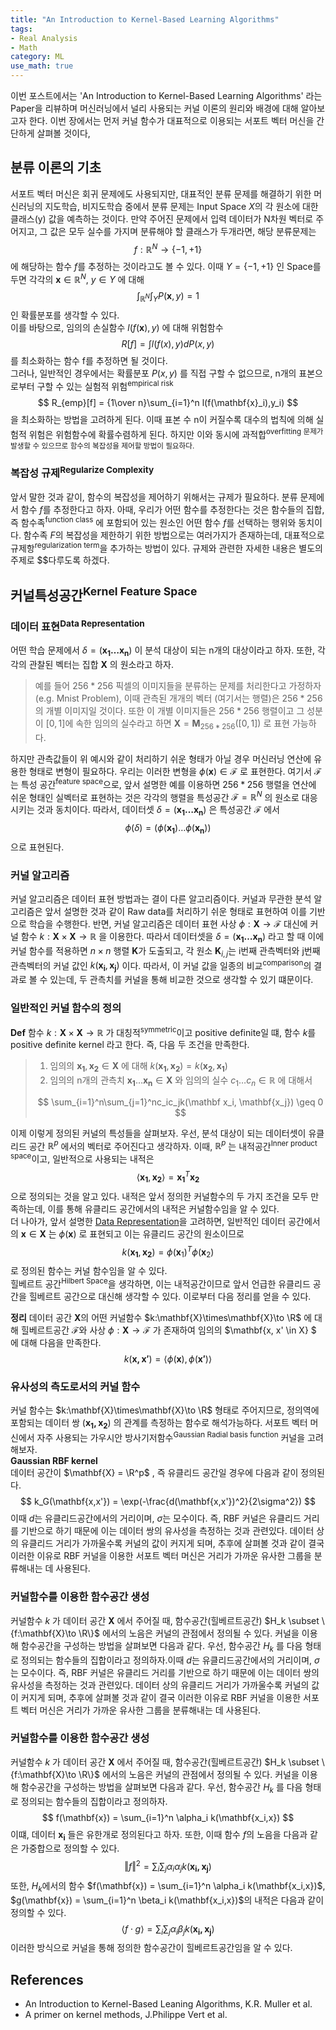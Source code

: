 ```yaml
---
title: "An Introduction to Kernel-Based Learning Algorithms"
tags:
- Real Analysis
- Math
category: ML
use_math: true
---
```


이번 포스트에서는 'An Introduction to Kernel-Based Learning Algorithms' 라는 Paper을 리뷰하며 머신러닝에서 널리 사용되는 커널 이론의 원리와 배경에 대해 알아보고자 한다. 이번 장에서는 먼저 커널 함수가 대표적으로 이용되는 서포트 벡터 머신을 간단하게 살펴볼 것이다,

## 분류 이론의 기초
서포트 벡터 머신은 회귀 문제에도 사용되지만, 대표적인 분류 문제를 해결하기 위한 머신러닝의 지도학습, 비지도학습 중에서 분류 문제는 Input Space $X$의 각 원소에 대한 클래스(y) 값을 예측하는 것이다. 만약 주어진 문제에서 입력 데이터가 N차원 벡터로 주어지고, 그 값은 모두 실수를 가지며 분류해야 할 클래스가 두개라면, 해당 분류문제는 $$f:\mathbb{R}^N \to \{-1,+1\}$$
에 해당하는 함수 $f$를 추정하는 것이라고도 볼 수 있다.
이때 $Y=\{-1,+1\}$ 인 Space를 두면 각각의 $\mathbf{x} \in \mathbb{R}^N$, $y \in Y$ 에 대해
$$
\int_{\mathbb{R}^N}\int_Y P(\mathbf{x},y) = 1
$$
인 확률분포를 생각할 수 있다.<br>
이를 바탕으로, 임의의 손실함수 $l(f(\mathbf{x}),y)$ 에 대해 위험함수 
$$
R[f] = \int l(f(x),y)dP(x,y)
$$
를 최소화하는 함수 f를 추정하면 될 것이다.   
그러나, 일반적인 경우에서는 확률분포 $P(x,y)$ 를 직접 구할 수 없으므로, n개의 표본으로부터 구할 수 있는 실험적 위험<sup>empirical risk</sup> 
$$
R_{emp}[f] = {1\over n}\sum_{i=1}^n l(f(\mathbf{x}_i),y_i)
$$
을 최소화하는 방법을 고려하게 된다.
이때 표본 수 n이 커질수록 대수의 법칙에 의해 실험적 위험은 위험함수에 확률수렴하게 된다. 하지만 이와 동시에 과적합<sup>overfitting</suo> 문제가 발생할 수 있으므로 함수의 복잡성을 제어할 방법이 필요하다.   

### 복잡성 규제<sup>Regularize Complexity</sup>
앞서 말한 것과 같이, 함수의 복잡성을 제어하기 위해서는 규제가 필요하다. 분류 문제에서 함수 $f$를 추정한다고 하자. 아때, 우리가 어떤 함수를 추정한다는 것은 함수들의 집합, 즉 함수족<sup>function class</sup> 에 포함되어 있는 원소인 어떤 함수 $f$를 선택하는 행위와 동치이다. 함수족 $F$의 복잡성을 제한하기 위한 방법으로는 여러가지가 존재하는데, 대표적으로 규제항<sup>regularization term</sup>을 추가하는 방법이 있다. 규제와 관련한 자세한 내용은 별도의 주제로 $$다루도록 하겠다.


## 커널특성공간<sup>Kernel Feature Space</sup>
### 데이터 표현<sup>Data Representation</sup>
어떤 학습 문제에서 $\delta = (\mathbf{x_1 \ldots x_n})$ 이 분석 대상이 되는 n개의 대상이라고 하자. 또한, 각각의 관찰된 벡터는 집합 $\mathbf X$ 의 원소라고 하자.   
>예를 들어 $256*256$ 픽셀의 이미지들을 분류하는 문제를 처리한다고 가정하자(e.g. Mnist Problem), 이때 관측된 개개의 벡터 (여기서는 행렬)은 $256*256$의 개별 이미지일 것이다. 또한 이 개별 이미지들은 $256*256$ 행렬이고 그 성분이 $[0,1]$에 속한 임의의 실수라고 하면 $\mathbf{X} = \mathbf M_{256*256}([0,1])$ 로 표현 가능하다.

하지만 관측값들이 위 예시와 같이 처리하기 쉬운 형태가 아닐 경우 머신러닝 연산에 유용한 형태로 변형이 필요하다. 우리는 이러한 변형을 $\phi(\mathbf{x}) \in \mathcal F$ 로 표현한다. 여기서 $\mathcal{F}$ 는 특성 공간<sup>feature space</sup>으로, 앞서 설명한 예를 이용하면 $256*256$ 행렬을 연산에 쉬운 형태인 실벡터로 표현하는 것은 각각의 행렬을 특성공간 $\mathcal{F} = \mathbb{R}^N$ 의 원소로 대응시키는 것과 동치이다. 
따라서, 데이터셋 $\delta = (\mathbf{x_1 \ldots x_n})$ 은 특성공간 $\mathcal{F}$ 에서 
$$
\phi(\delta) = (\phi(\mathbf{x_1}) \ldots \phi(\mathbf{x_n}))
$$
으로 표현된다.

### 커널 알고리즘
커널 알고리즘은 데이터 표현 방법과는 결이 다른 알고리즘이다. 커널과 무관한 분석 알고리즘은 앞서 설명한 것과 같이 Raw data를 처리하기 쉬운 형태로 표현하여 이를 기반으로 학습을 수행한다. 반면, 커널 알고리즘은 데이터 표현 사상 $\phi: \mathbf{X} \to \mathcal{F}$ 대신에 커널 함수 $k: \mathbf{X} \times \mathbf{X} \to \mathbb{R}$ 을 이용한다. 따라서 데이터셋을 $\delta = (\mathbf{x_1 \ldots x_n})$ 라고 할 때 이에 커널 함수를 적용하면 $n\times n$ 행렬 $\mathbf{K}$가 도출되고, 각 원소 $\mathbf{K}_{i,j}$는 i번째 관측벡터와 j번째 관측벡터의 커널 값인 $k(\mathbf{x_i},\mathbf{x_j})$ 이다. 따라서, 이 커널 값을 일종의 비교<sup>comparison</sup>의 결과로 볼 수 있는데, 두 관측치를 커널을 통해 비교한 것으로 생각할 수 있기 떄문이다.

### 일반적인 커널 함수의 정의
**Def** 함수 $k:\mathbf{X} \times \mathbf{X} \to \mathbb{R}$ 가 대칭적<sup>symmetric</sup>이고 positive definite일 떄, 함수 $k$를 positive definite kernel 라고 한다. 즉, 다음 두 조건을 만족한다.
> 1. 임의의 $\mathbf{x_1},\mathbf{x_2} \in \mathbf{X}$ 에 대해 $k(\mathbf{x_1},\mathbf{x_2}) = k(\mathbf{x_2},\mathbf{x_1})$
> 2. 임의의 n개의 관측치 $\mathbf{x_1}\ldots\mathbf{x_n} \in \mathbf{X}$ 와 임의의 실수 $c_1\ldots c_n \in \mathbb R$ 에 대해서
>
> $$
> \sum_{i=1}^n\sum_{j=1}^nc_ic_jk(\mathbf x_i, \mathbf{x_j}) \geq 0
> $$

이제 이렇게 정의된 커널의 특성들을 살펴보자. 우선, 분석 대상이 되는 데이터셋이 유클리드 공간 $\mathbb R^p$ 에서의 벡터로 주어진다고 생각하자. 이때, $\mathbb R^p$ 는 내적공간<sup>Inner product space</sup>이고, 일반적으로 사용되는 내적은
$$
\langle \mathbf{x_1},\mathbf{x_2} \rangle = \mathbf{x_1}^T\mathbf{x_2}
$$
으로 정의되는 것을 알고 있다. 내적은 앞서 정의한 커널함수의 두 가지 조건을 모두 만족하는데, 이를 통해 유클리드 공간에서의 내적은 커널함수임을 알 수 있다.   
더 나아가, 앞서 설명한 [Data Representation](#데이터-표현supdata-representationsup)을 고려하면, 일반적인 데이터 공간에서의 $\mathbf{x} \in \mathbf{X}$ 는 $\phi(\mathbf{x})$ 로 표현되고 이는 유클리드 공간의 원소이므로
$$
k(\mathbf{x_1},\mathbf{x_2}) = \phi(\mathbf x_1)^T\phi(\mathbf x_2)
$$
로 정의된 함수는 커널 함수임을 알 수 있다.   
힐베르트 공간<sup>Hilbert Space</sup>을 생각하면, 이는 내적공간이므로 앞서 언급한 유클리드 공간을 힐베르트 공간으로 대신해 생각할 수 있다. 이로부터 다음 정리를 얻을 수 있다.    

**정리** 데이터 공간 $\mathbf{X}$의 어떤 커널함수 $k:\mathbf{X}\times\mathbf{X}\to \R$ 에 대해 힐베르트공간 $\mathcal{F}$와 사상 $\phi:\mathbf{X}\to\mathcal{F}$ 가 존재하여 임의의 $\mathbf{x, x' \in X} $ 에 대해 다음을 만족한다.
$$
k(\mathbf{x,x'}) = \langle\phi(\mathbf{x}),\phi(\mathbf{x'})\rangle
$$

### 유사성의 측도로서의 커널 함수
커널 함수는 $k:\mathbf{X}\times\mathbf{X}\to \R$ 형태로 주어지므로, 정의역에 포함되는 데이터 쌍 $(\mathbf{x_1,x_2})$ 의 관계를 측정하는 함수로 해석가능하다. 서포트 벡터 머신에서 자주 사용되는 가우시안 방사기저함수<sup>Gaussian Radial basis function</sup> 커널을 고려해보자.   
**Gaussian RBF kernel**   
데이터 공간이 $\mathbf{X} = \R^p$ , 즉 유클리드 공간일 경우에 다음과 같이 정의된다.
$$
k_G(\mathbf{x,x'}) = \exp(-\frac{d(\mathbf{x,x'})^2}{2\sigma^2})
$$
이때 $d$는 유클리드공간에서의 거리이며, $\sigma$는 모수이다. 즉, RBF 커널은 유클리드 거리를 기반으로 하기 때문에 이는 데이터 쌍의 유사성을 측정하는 것과 관련있다. 데이터 상의 유클리드 거리가 가까울수록 커널의 값이 커지게 되며, 추후에 살펴볼 것과 같이 결국 이러한 이유로 RBF 커널을 이용한 서포트 벡터 머신은 거리가 가까운 유사한 그룹을 분류해내는 데 사용된다.

### 커널함수를 이용한 함수공간 생성
커널함수 $k$ 가 데이터 공간 $\mathbf{X}$ 에서 주어질 때, 함수공간(힐베르트공간) $H_k \subset \{f:\mathbf{X}\to \R\}$ 에서의 노음은 커널의 관점에서 정의될 수 있다. 커널을 이용해 함수공간을 구성하는 방법을 살펴보면 다음과 같다. 우선, 함수공간 $H_k$ 를 다음 형태로 정의되는 함수들의 집합이라고 정의하자.이때 $d$는 유클리드공간에서의 거리이며, $\sigma$는 모수이다. 즉, RBF 커널은 유클리드 거리를 기반으로 하기 때문에 이는 데이터 쌍의 유사성을 측정하는 것과 관련있다. 데이터 상의 유클리드 거리가 가까울수록 커널의 값이 커지게 되며, 추후에 살펴볼 것과 같이 결국 이러한 이유로 RBF 커널을 이용한 서포트 벡터 머신은 거리가 가까운 유사한 그룹을 분류해내는 데 사용된다.

### 커널함수를 이용한 함수공간 생성
커널함수 $k$ 가 데이터 공간 $\mathbf{X}$ 에서 주어질 때, 함수공간(힐베르트공간) $H_k \subset \{f:\mathbf{X}\to \R\}$ 에서의 노음은 커널의 관점에서 정의될 수 있다. 커널을 이용해 함수공간을 구성하는 방법을 살펴보면 다음과 같다. 우선, 함수공간 $H_k$ 를 다음 형태로 정의되는 함수들의 집합이라고 정의하자.
$$
f(\mathbf{x}) = \sum_{i=1}^n \alpha_i k(\mathbf{x_i,x})
$$
이떄, 데이터 $\mathbf{x_i}$ 들은 유한개로 정의된다고 하자. 또한, 이때 함수 $f$의 노음을 다음과 같은 가중합으로 정의할 수 있다.
$$
\Vert f\Vert^2 = \sum_i\sum_j\alpha_i\alpha_j k(\mathbf{x_i,x_j})
$$
또한, $H_k$에서의 함수 $f(\mathbf{x}) = \sum_{i=1}^n \alpha_i k(\mathbf{x_i,x})$,  $g(\mathbf{x}) = \sum_{i=1}^n \beta_i k(\mathbf{x_i,x})$의 내적은 다음과 같이 정의할 수 있다.
$$
\langle f\cdot g\rangle = \sum_i\sum_j\alpha_i\beta_j k(\mathbf{x_i,x_j})
$$
이러한 방식으로 커널을 통해 정의한 함수공간이 힐베르트공간임을 알 수 있다.

## References

- An Introduction to Kernel-Based Leaning Algorithms, K.R. Muller et al.
- A primer on kernel methods, J.Philippe Vert et al.